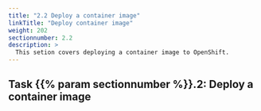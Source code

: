 ```yaml
---
title: "2.2 Deploy a container image"
linkTitle: "Deploy container image"
weight: 202
sectionnumber: 2.2
description: >
  This setion covers deploying a container image to OpenShift.
---
```


## Task {{% param sectionnumber %}}.2: Deploy a container image
